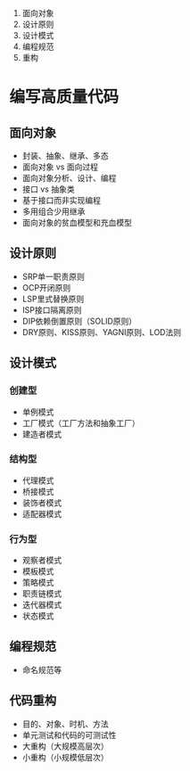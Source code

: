 1. 面向对象
2. 设计原则
3. 设计模式
4. 编程规范
5. 重构

# 编写高质量代码

## 面向对象
- 封装、抽象、继承、多态
- 面向对象 vs 面向过程
- 面向对象分析、设计、编程
- 接口 vs 抽象类
- 基于接口而非实现编程
- 多用组合少用继承
- 面向对象的贫血模型和充血模型

## 设计原则
- SRP单一职责原则
- OCP开闭原则
- LSP里式替换原则
- ISP接口隔离原则
- DIP依赖倒置原则（SOLID原则）
- DRY原则、KISS原则、YAGNI原则、LOD法则

## 设计模式

### 创建型
- 单例模式
- 工厂模式（工厂方法和抽象工厂）
- 建造者模式

### 结构型
- 代理模式
- 桥接模式
- 装饰者模式
- 适配器模式

### 行为型
- 观察者模式
- 模板模式
- 策略模式
- 职责链模式
- 迭代器模式
- 状态模式


## 编程规范
- 命名规范等

## 代码重构
- 目的、对象、时机、方法
- 单元测试和代码的可测试性
- 大重构（大规模高层次）
- 小重构（小规模低层次）

